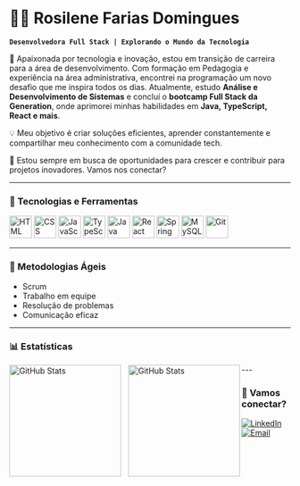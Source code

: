 # 👩‍💻 Rosilene Farias Domingues

**`Desenvolvedora Full Stack | Explorando o Mundo da Tecnologia`**

🚀 Apaixonada por tecnologia e inovação, estou em transição de carreira para a área de desenvolvimento. Com formação em Pedagogia e experiência na área administrativa, encontrei na programação um novo desafio que me inspira todos os dias. Atualmente, estudo **Análise e Desenvolvimento de Sistemas** e concluí o **bootcamp Full Stack da Generation**, onde aprimorei minhas habilidades em **Java, TypeScript, React e mais**.

💡 Meu objetivo é criar soluções eficientes, aprender constantemente e compartilhar meu conhecimento com a comunidade tech.

🔎 Estou sempre em busca de oportunidades para crescer e contribuir para projetos inovadores. Vamos nos conectar?

---

### 🚀 Tecnologias e Ferramentas

<p align="left">
    <img src="https://cdn.jsdelivr.net/gh/devicons/devicon/icons/html5/html5-original.svg" title="HTML" width="40" height="40"/>
    <img src="https://cdn.jsdelivr.net/gh/devicons/devicon/icons/css3/css3-original.svg" title="CSS" width="40" height="40"/>
    <img src="https://cdn.jsdelivr.net/gh/devicons/devicon/icons/javascript/javascript-original.svg" title="JavaScript" width="40" height="40"/>
    <img src="https://cdn.jsdelivr.net/gh/devicons/devicon/icons/typescript/typescript-original.svg" title="TypeScript" width="40" height="40"/>
    <img src="https://cdn.jsdelivr.net/gh/devicons/devicon/icons/java/java-original.svg" title="Java" width="40" height="40"/>
    <img src="https://cdn.jsdelivr.net/gh/devicons/devicon/icons/react/react-original.svg" title="React" width="40" height="40"/>
    <img src="https://cdn.jsdelivr.net/gh/devicons/devicon/icons/spring/spring-original.svg" title="Spring Boot" width="40" height="40"/>
    <img src="https://cdn.jsdelivr.net/gh/devicons/devicon/icons/mysql/mysql-original.svg" title="MySQL" width="40" height="40"/>
    <img src="https://cdn.jsdelivr.net/gh/devicons/devicon/icons/git/git-original.svg" title="Git" width="40" height="40"/>
</p>

---

### 💊 Metodologias Ágeis

- Scrum
- Trabalho em equipe
- Resolução de problemas
- Comunicação eficaz

---
### 📊 Estatísticas

<p>
  <img 
    align="left" 
    alt="GitHub Stats" 
    height="200" 
    style="padding-right: 10px;" 
    src="https://github-readme-stats.vercel.app/api?username=rosifaarias&show_icons=true&theme=tokyonight&include_all_commits=true&locale=pt-br" 
  />

<img 
      align="left" 
      alt="GitHub Stats" 
      height="200" 
      src="https://github-readme-stats.vercel.app/api/top-langs/?username=rosifaarias&theme=tokyonight&layout=compact&custom_title=Tecnologias&langs_count=9" 
  />
</p>
---

### 💌 Vamos conectar?

<p align="left">
    <a href="https://www.linkedin.com/in/rosilene-fariasdomingues/" target="_blank">
        <img src="https://img.shields.io/badge/LinkedIn-0077B5?style=for-the-badge&logo=linkedin&logoColor=white" alt="LinkedIn"/>
    </a>
    <a href="mailto:rosilene.farias00@gfmail.com">
        <img src="https://img.shields.io/badge/Email-D14836?style=for-the-badge&logo=gmail&logoColor=white" alt="Email"/>
    </a>
</p>

